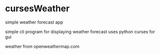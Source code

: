 # cursesWeather
simple weather forecast app

simple cli program for displaying weather forecast
uses python curses for gui

weather from openweathermap.com
